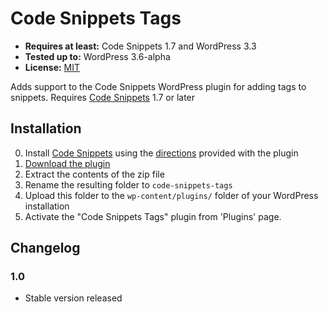 # Code Snippets Tags

* __Requires at least:__ Code Snippets 1.7 and WordPress 3.3
* __Tested up to:__ WordPress 3.6-alpha
* __License:__ [MIT](http://opensource.org/licenses/mit-license.php)

Adds support to the Code Snippets WordPress plugin for adding tags to snippets. Requires [Code Snippets](https://github.com/bungeshea/code-snippets) 1.7 or later

## Installation

0. Install [Code Snippets](https://github.com/bungeshea/code-snippets) using the [directions](https://github.com/bungeshea/code-snippets#installation) provided with the plugin
1. [Download the plugin](https://github.com/bungeshea/code-snippets-tags/archive/master.zip)
2. Extract the contents of the zip file
3. Rename the resulting folder to `code-snippets-tags`
4. Upload this folder to the `wp-content/plugins/` folder of your WordPress installation
5. Activate the "Code Snippets Tags" plugin from 'Plugins' page.

## Changelog

### 1.0
* Stable version released

